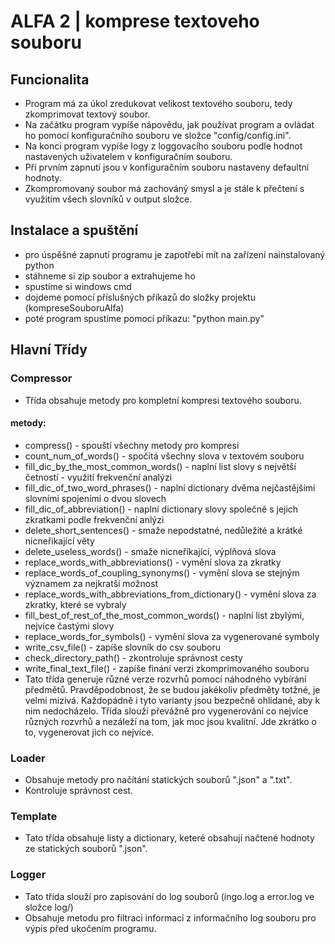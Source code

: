# ALFA 2 | komprese textoveho souboru

## Funcionalita
- Program má za úkol zredukovat velikost textového souboru, tedy zkomprimovat textový soubor.
- Na začátku program vypíše nápovědu, jak používat program a ovládat ho pomocí konfiguračního souboru ve složce "config/config.ini".
- Na konci program vypíše logy z loggovacího souboru podle hodnot nastavených uživatelem v konfiguračním souboru.
- Při prvním zapnutí jsou v konfiguračním souboru nastaveny defaultní hodnoty.
- Zkompromovaný soubor má zachováný smysl a je stále k přečtení s využitím všech slovníků v output složce.

## Instalace a spuštění
- pro úspěšné zapnutí programu je zapotřebí mít na zařízení nainstalovaný python
- stáhneme si zip soubor a extrahujeme ho
- spustíme si windows cmd
- dojdeme pomocí příslušných příkazů do složky projektu (kompreseSouboruAlfa)
- poté program spustíme pomocí příkazu: "python main.py"

## Hlavní Třídy
### Compressor
- Třída obsahuje metody pro kompletní kompresi textového souboru.
#### metody:
- compress() - spouští všechny metody pro kompresi
- count_num_of_words() - spočítá všechny slova v textovém souboru
- fill_dic_by_the_most_common_words() - naplní list slovy s největší četností - využití frekvenční analýzi
- fill_dic_of_two_word_phrases() - naplní dictionary dvěma nejčastějšími slovními spojeními o dvou slovech
- fill_dic_of_abbreviation() - naplní dictionary slovy společně s jejich zkratkami podle frekvenční anlýzi
- delete_short_sentences() - smaže nepodstatné, nedůležité a krátké nicneřikající věty
- delete_useless_words() - smaže nicneříkající, výplňová slova
- replace_words_with_abbreviations() - vymění slova za zkratky
- replace_words_of_coupling_synonyms() - vymění slova se stejným významem za nejkratší možnost
- replace_words_with_abbreviations_from_dictionary() - vymění slova za zkratky, které se vybraly
- fill_best_of_rest_of_the_most_common_words() - naplní list zbylými, nejvíce častými slovy
- replace_words_for_symbols() - vymění slova za vygenerované symboly
- write_csv_file() - zapíše slovník do csv souboru
- check_directory_path() - zkontroluje správnost cesty
- write_final_text_file() - zapíše finání verzi zkomprimovaného souboru
- Tato třída generuje různé verze rozvrhů pomocí náhodného vybírání předmětů. Pravděpodobnost, že se budou jakékoliv předměty totžné, je velmi mizivá. Každopádně i tyto varianty jsou bezpečně ohlídané, aby k nim nedocházelo. Třída slouží převážně pro vygenerování co nejvíce různých rozvrhů a nezáleží na tom, jak moc jsou kvalitní. Jde zkrátko o to, vygenerovat jich co nejvíce.
### Loader
- Obsahuje metody pro načítání statických souborů ".json" a ".txt".
- Kontroluje správnost cest.
### Template
- Tato třída obsahuje listy a dictionary, keteré obsahují načtené hodnoty ze statických souborů ".json".
### Logger
- Tato třída slouží pro zapisování do log souborů (ingo.log a error.log ve složce log/) 
- Obsahuje metodu pro filtraci informací z informačního log souboru pro výpis před ukočením programu.
